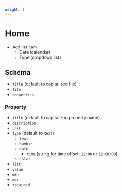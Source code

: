 ```yaml
---
weight: 1
---
```


# Home

- Add list item
  - Date (calendar)
  - Type (dropdown list)

## Schema

- `title` (default to capitalized file)
- `file`
- `properties`

### Property

- `title` (default to capitalized property name)
- `description`
- `unit`
- `type` (default to `text`)
  - `text`
  - `number`
  - `date`
    - `time` (string for time offset: `12:00` or `12:00:00`)
  - `color`
- `list`
- `value`
- `min`
- `max`
- `required`